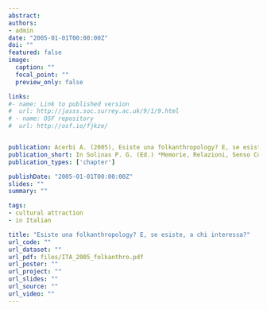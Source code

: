 ```yaml
---
abstract: 
authors:
- admin
date: "2005-01-01T00:00:00Z"
doi: ""
featured: false
image:
  caption: ""
  focal_point: ""
  preview_only: false

links:
#- name: Link to published version
#  url: http://jasss.soc.surrey.ac.uk/9/1/9.html
# - name: OSF repository
#  url: http://osf.io/fjkze/


publication: Acerbi A. (2005), Esiste una folkanthropology? E, se esiste, a chi interessa?, Solinas P. G. (Ed.) *Memorie, Relazioni, Senso Comune*, Dipartimento di Filosofia e Scienze Sociali, Università di Siena, pp. 85 – 94
publication_short: In Solinas P. G. (Ed.) *Memorie, Relazioni, Senso Comune*, Dipartimento di Filosofia e Scienze Sociali, Università di Siena, pp. 85 – 94
publication_types: ['chapter']

publishDate: "2005-01-01T00:00:00Z"
slides: ""
summary: ""

tags:
- cultural attraction
- in Italian

title: "Esiste una folkanthropology? E, se esiste, a chi interessa?"
url_code: ""
url_dataset: ""
url_pdf: files/ITA_2005_folkanthro.pdf
url_poster: ""
url_project: ""
url_slides: ""
url_source: ""
url_video: ""
---
```

